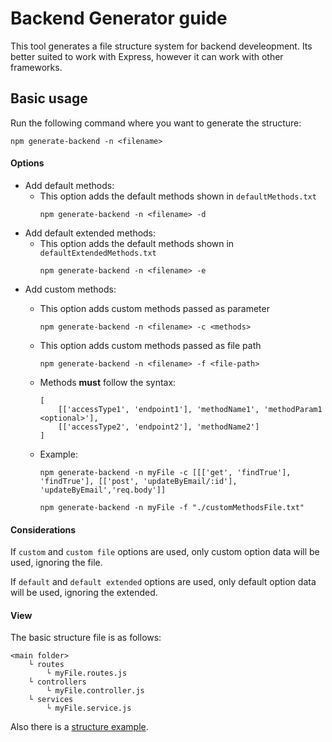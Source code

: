 # Backend Generator guide

This tool generates a file structure system for backend develeopment. Its better suited to work with Express, however it can work with other frameworks.

## Basic usage
Run the following command where you want to generate the structure:
```
npm generate-backend -n <filename>
```

#### Options
- Add default methods:
	- This option adds the default methods shown in `defaultMethods.txt`
	    ```
        npm generate-backend -n <filename> -d
        ```
- Add default extended methods:
	- This option adds the default methods shown in `defaultExtendedMethods.txt`
    	```
        npm generate-backend -n <filename> -e
        ```
- Add custom methods:
	- This option adds custom methods passed as parameter
	    ```
	    npm generate-backend -n <filename> -c <methods>
        ```
	- This option adds custom methods passed as file path
	    ```
	    npm generate-backend -n <filename> -f <file-path>
        ```
	- Methods **must** follow the syntax:
	
        ```
        [
        	[['accessType1', 'endpoint1'], 'methodName1', 'methodParam1 <optional>'],
        	[['accessType2', 'endpoint2'], 'methodName2']
        ]
        ```
    - Example:
        ```
        npm generate-backend -n myFile -c [[['get', 'findTrue'], 'findTrue'], [['post', 'updateByEmail/:id'], 'updateByEmail','req.body']]
        ```
		```
        npm generate-backend -n myFile -f "./customMethodsFile.txt"
        ```
#### Considerations
If `custom` and `custom file` options are used, only custom option data will be used, ignoring the file.

If `default` and `default extended` options are used, only default option data will be used, ignoring the extended.

#### View
The basic structure file is as follows:

    <main folder>
    	└ routes
    		└ myFile.routes.js
    	└ controllers
    		└ myFile.controller.js
    	└ services
    		└ myFile.service.js
Also there is a [structure example](examples/).